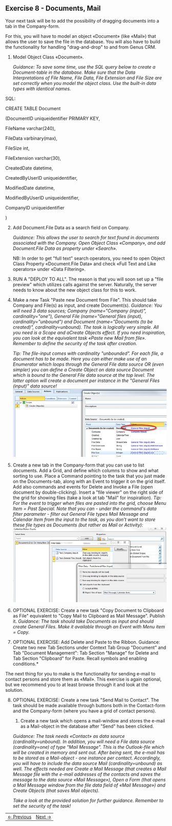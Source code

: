 ## Exercise 8 - Documents, Mail
Your next task will be to add the possibility of dragging documents into a tab in the Company-form.

For this, you will have to model an object «Document» (like «Mail») that allows the user to save the file in the database. You will also have to build the functionality for handling "drag-and-drop" to and from Genus CRM.

1. Model Object Class «Document».

   *Guidance: To save some time, use the SQL query below to create a Document-table in the database. Make sure that the Data Interpretations of File Name, File Data, File Extension and File Size are set correctly when you model the object class. Use the built-in data types with identical names.*

  SQL: 

  CREATE TABLE Document

  (DocumentID uniqueidentifier PRIMARY KEY,

  FileName varchar(240), 

  FileData varbinary(max), 

  FileSize int, 

  FileExtension varchar(30), 

  CreatedDate datetime, 

  CreatedByUserID uniqueidentifier, 

  ModifiedDate datetime, 

  ModifiedByUserID uniqueidentifier, 

  CompanyID uniqueidentifier

  )

2. Add Document.File Data as a search field on Company.

   *Guidance: This allows the user to search for text found in documents associated with the Company. Open Object Class «Company», and add Document.File Data as property under «Search».*

   NB: In order to get "full text" search operators, you need to open Object Class Property «Document.File Data» and check «Full Text and Like operators» under «Data Filtering».

3. RUN A "DEPLOY TO ALL". The reason is that you will soon set up a "file preview" which utilizes calls against the server. Naturally, the server needs to know about the new object class for this to work.
4. Make a new Task "Paste new Document from File". This should take Company and File(s) as input, and create Document(s).
   *Guidance: You will need 3 data sources; Company (name="Company (input)", cardinality="one"), General File (name="General files (input), cardinality="unbound") and Document (name="Documents (to be created)", cardinality=unbound). The task is logically very simple. All you need is a Scope and aCreate Objects effect. If you need inspiration, you can look at the equivalent task «Paste new Mail from file». Remember to define the security of the task after creation.*

   *Tip: The file-input comes with cardinality "unbounded". For each file, a document has to be made. Here you can either make use of an Enumerator which loops through the General File data source OR (even simpler) you can define a Create Object on data source Document which is bound to the General File data source at the top level. The latter option will create a document per instance in the "General Files (input)" data source!*
  ![oppg8fig1.JPG](media/oppg8fig1.JPG)
5. Create a new tab in the Company-form that you can use to list documents. Add a Grid, and define which columns to show and what sorting to use. Place a Command pointing to the task that you just made on the Documents-tab, along with an Event to trigger it on the grid itself. Add also commands and events for Delete and Invoke a File (open document by double-clicking).
   Insert a "file viewer" on the right side of the grid for showing files (take a look at tab "Mail" for inspiration).
   *Tip: For the event to trigger when files are pasted into the grid, choose Menu Item = Past Special. Note that you can - under the command's data filter parameter - filter out General File types Mail Message and Calendar Item from the input to the task, as you don't want to store these file types as Documents (but rather as Mail or Activity):*
  ![oppg8fig2.JPG](media/oppg8fig2.JPG)
6. OPTIONAL EXERCISE: Create a new task "Copy Document to Clipboard as File" equivalent to "Copy Mail to Clipboard as Mail Message". Publish it.
   *Guidance: The task should take Documents as input and should create General Files. Make it available through an Event with Menu item = Copy.*
7. OPTIONAL EXERCISE: Add Delete and Paste to the Ribbon.
   Guidance: Create two new Tab Sections under Context Tab Group "Document" and Tab "Document Management": Tab Section "Manage" for Delete and Tab Section "Clipboard" for Paste. Recall symbols and enabling conditions.*

The next thing for you to make is the functionality for sending e-mail to contact persons and store them as «Mail». This exercise is again optional, but we recommend you to at least browse through it and look at the solution.

8. OPTIONAL EXERCISE: Create a new task "Send Mail to Contact". The task should be made available through buttons both in the Contact-form and the Company-form (where you have a grid of contact persons).
   1. Create a new task which opens a mail-window and stores the e-mail as a Mail-object in the database after "Send" has been clicked.
  
   *Guidance: The task needs «Contact» as data source (cardinality=unbound). In addition, you will need a File data source (cardinality=one) of type "Mail Message". This is the Outlook-file which will be created in memory and sent out. After being sent, the e-mail has to be stored as a Mail-object - one instance per contact. Accordingly, you will have to include the data source Mail (cardinality=unbound) as well.*
   *The effects needed are Create a Mail Message (that creates a Mail Message file with the e-mail addresses of the contacts and saves the message to the data source «Mail Message»), Open a Form (that opens a Mail Message window from the file data field of «Mail Message») and Create Objects (that saves Mail objects).*
   
   *Take a look at the provided solution for further guidance. Remember to set the security of the task!*

<table>
   <tr><td><a href="exercise-07.md"><- Previous</a></td><td align="right"><a href="exercise-09.md">Next -></a></td></tr>
</table>